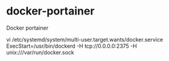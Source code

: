 # docker-portainer
Docker portainer

vi /etc/systemd/system/multi-user.target.wants/docker.service
ExecStart=/usr/bin/dockerd -H tcp://0.0.0.0:2375 -H unix:///var/run/docker.sock
